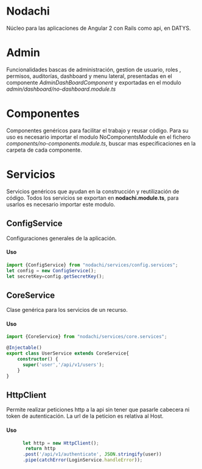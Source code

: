 # Nodachi

Núcleo para las aplicaciones de Angular 2 con Rails como api, en DATYS.
 
# Admin
Funcionalidades bascas de administración, gestion de usuario, roles , permisos, auditorías, dashboard y menu lateral, 
presentadas en el componente *AdminDashBoardComponent* y exportadas en el modulo *admin/dashboard/no-dashboard.module.ts*

# Componentes
Componentes genéricos para facilitar el trabajo y reusar código. Para su uso es necesario importar el modulo 
NoComponentsModule en el fichero *components/no-components.module.ts*, buscar mas especificaciones en la carpeta de cada componente. 
 
# Servicios
Servicios genéricos que ayudan en la construcción y reutilización de código.
Todos los servicios se exportan en **nodachi.module.ts**, para usarlos es necesario importar este modulo.

## ConfigService
Configuraciones generales de la aplicación.

#### Uso
```typescript
import {ConfigService} from "nodachi/services/config.services";
let config = new ConfigService();
let secretKey=config.getSecretKey();
```

## CoreService
Clase genérica para los servicios de un recurso.

#### Uso
```typescript
import {CoreService} from "nodachi/services/core.services";

@Injectable()
export class UserService extends CoreService{
    constructor() {
      super('user','/api/v1/users');
    }
}
```

## HttpClient
Permite realizar peticiones http a la api sin tener que pasarle cabecera ni token de autenticación.
La url de la peticion es relativa al Host. 
#### Uso
```typescript
      let http = new HttpClient();
       return http
      .post('/api/v1/authenticate', JSON.stringify(user))
      .pipe(catchError(LoginService.handleError));
```

